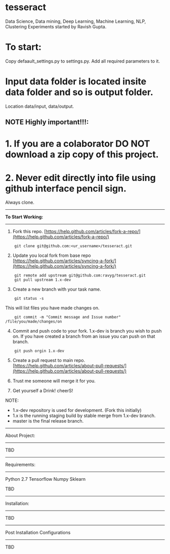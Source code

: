 # tesseract
Data Science, Data mining, Deep Learning, Machine Learning, NLP, Clustering Experiments started by Ravish Gupta.

# To start:
Copy defaault_settings.py to settings.py.
Add all required parameters to it.

# Input data folder is located insite data folder and so is output folder.
Location data/input, data/output.


## NOTE Highly important!!!: 
# 1. If you are a colaborator DO NOT download a zip copy of this project.
# 2. Never edit directly into file using github interface pencil sign.

Always clone.
**********************************************
**To Start Working:**
**********************************************

1. Fork this repo. [https://help.github.com/articles/fork-a-repo/](https://help.github.com/articles/fork-a-repo/)
```
    git clone git@github.com:<ur_username>/tesseract.git
```
2. Update you local fork from base repo
    [https://help.github.com/articles/syncing-a-fork/](https://help.github.com/articles/syncing-a-fork/)
```
    git remote add upstream git@github.com:ravyg/tesseract.git
    git pull upstream 1.x-dev
```
3. Create a new branch with your task name.
```
    git status -s
```
This will list files you have made changes on.
```
    git commit -m "Commit message and Issue number" /file/you/made/changes/on
```
4. Commit and push code to your fork. 1.x-dev is branch you wish to push on. If you have created a branch from an issue you can push on that branch.
```
    git push orgin 1.x-dev
```
5. Create a pull request to main repo. [https://help.github.com/articles/about-pull-requests/](https://help.github.com/articles/about-pull-requests/)

6. Trust me someone will merge it for you.
7. Get yourself a Drink! cheerS!


NOTE:
- 1.x-dev repository is used for development. (Fork this initially)
- 1.x is the running staging build by stable merge from 1.x-dev branch.
- master is the final release branch.

**********************************************
About Project:
**********************************************
TBD

**********************************************
Requirements:
**********************************************
Python 2.7
Tensorflow
Numpy
Sklearn

TBD

**********************************************
Installation:
**********************************************
TBD

**********************************************
Post Installation Configurations
**********************************************
TBD
